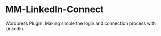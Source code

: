 # MM-LinkedIn-Connect
Wordpress Plugin: Making simple the login and connection process with LinkedIn.
